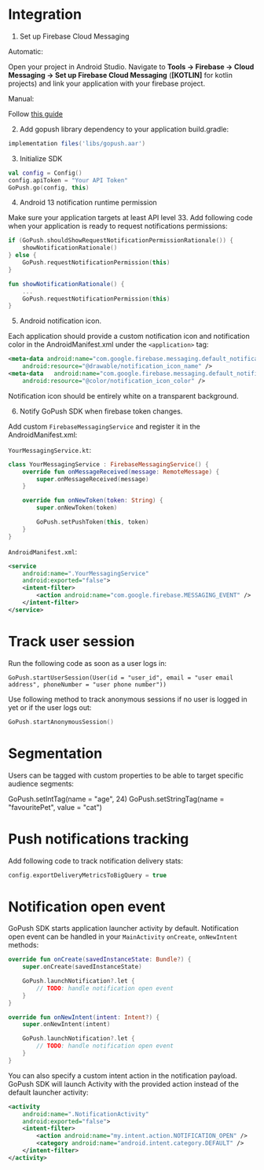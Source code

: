 
# Integration

1. Set up Firebase Cloud Messaging

Automatic:

Open your project in Android Studio. Navigate to **Tools -> Firebase -> Cloud Messaging -> Set up Firebase Cloud Messaging** (**[KOTLIN]** for kotlin projects) and link your application with your firebase project.


Manual:

Follow [this guide](https://firebase.google.com/docs/android/setup)



2. Add gopush library dependency to your application build.gradle:

```groovy
implementation files('libs/gopush.aar')
```


3. Initialize SDK

```kotlin
val config = Config()
config.apiToken = "Your API Token"
GoPush.go(config, this)
```


4. Android 13 notification runtime permission


Make sure your application targets at least API level 33.
Add following code when your application is ready to request notifications permissions:

```kotlin
if (GoPush.shouldShowRequestNotificationPermissionRationale()) {
	showNotificationRationale()
} else {
	GoPush.requestNotificationPermission(this)
}

fun showNotificationRationale() {
	...
	GoPush.requestNotificationPermission(this)
}
```


5. Android notification icon.

Each application should provide a custom notification icon and notification color in the AndroidManifest.xml under the `<application>` tag:

```xml
<meta-data android:name="com.google.firebase.messaging.default_notification_icon"
    android:resource="@drawable/notification_icon_name" />
<meta-data   android:name="com.google.firebase.messaging.default_notification_color"
    android:resource="@color/notification_icon_color" />
```

Notification icon should be entirely white on a transparent background.


6. Notify GoPush SDK when firebase token changes.

Add custom `FirebaseMessagingService` and register it in the AndroidManifest.xml:

`YourMessagingService.kt`:

```kotlin
class YourMessagingService : FirebaseMessagingService() {
    override fun onMessageReceived(message: RemoteMessage) {
        super.onMessageReceived(message)
    }

    override fun onNewToken(token: String) {
        super.onNewToken(token)

        GoPush.setPushToken(this, token)
    }
}
```

`AndroidManifest.xml`:

```xml
<service
    android:name=".YourMessagingService"
    android:exported="false">
    <intent-filter>
        <action android:name="com.google.firebase.MESSAGING_EVENT" />
    </intent-filter>
</service>
```

# Track user session

Run the following code as soon as a user logs in:

```
GoPush.startUserSession(User(id = "user_id", email = "user email address", phoneNumber = "user phone number"))
```

Use following method to track anonymous sessions if no user is logged in yet or if the user logs out:

```kotlin
GoPush.startAnonymousSession()
```

# Segmentation

Users can be tagged with custom properties to be able to target specific audience segments:

GoPush.setIntTag(name = "age", 24)
GoPush.setStringTag(name = "favouritePet", value = "cat")


# Push notifications tracking

Add following code to track notification delivery stats:

```kotlin
config.exportDeliveryMetricsToBigQuery = true
```

# Notification open event

GoPush SDK starts application launcher activity by default. Notification open event can be handled in your `MainActivity` `onCreate`, `onNewIntent` methods:

```kotlin
override fun onCreate(savedInstanceState: Bundle?) {
    super.onCreate(savedInstanceState)

    GoPush.launchNotification?.let {
        // TODO: handle notification open event
    }
}

override fun onNewIntent(intent: Intent?) {
    super.onNewIntent(intent)

    GoPush.launchNotification?.let {
        // TODO: handle notification open event
    }
}
```

You can also specify a custom intent action in the notification payload. GoPush SDK will launch Activity with the provided action instead of the default launcher activity:

```xml
<activity
    android:name=".NotificationActivity"
    android:exported="false">
    <intent-filter>
        <action android:name="my.intent.action.NOTIFICATION_OPEN" />
        <category android:name="android.intent.category.DEFAULT" />
    </intent-filter>
</activity>
```
